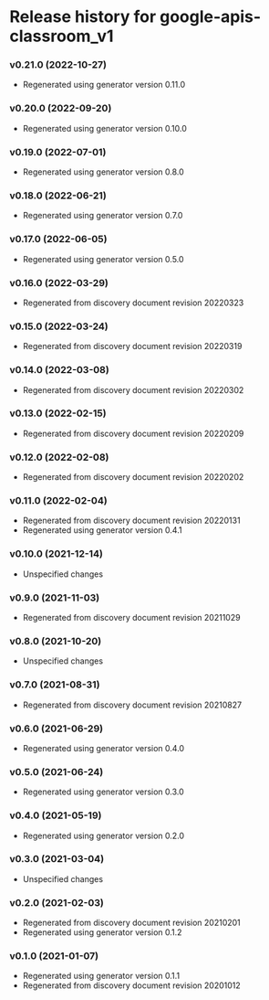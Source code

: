# Release history for google-apis-classroom_v1

### v0.21.0 (2022-10-27)

* Regenerated using generator version 0.11.0

### v0.20.0 (2022-09-20)

* Regenerated using generator version 0.10.0

### v0.19.0 (2022-07-01)

* Regenerated using generator version 0.8.0

### v0.18.0 (2022-06-21)

* Regenerated using generator version 0.7.0

### v0.17.0 (2022-06-05)

* Regenerated using generator version 0.5.0

### v0.16.0 (2022-03-29)

* Regenerated from discovery document revision 20220323

### v0.15.0 (2022-03-24)

* Regenerated from discovery document revision 20220319

### v0.14.0 (2022-03-08)

* Regenerated from discovery document revision 20220302

### v0.13.0 (2022-02-15)

* Regenerated from discovery document revision 20220209

### v0.12.0 (2022-02-08)

* Regenerated from discovery document revision 20220202

### v0.11.0 (2022-02-04)

* Regenerated from discovery document revision 20220131
* Regenerated using generator version 0.4.1

### v0.10.0 (2021-12-14)

* Unspecified changes

### v0.9.0 (2021-11-03)

* Regenerated from discovery document revision 20211029

### v0.8.0 (2021-10-20)

* Unspecified changes

### v0.7.0 (2021-08-31)

* Regenerated from discovery document revision 20210827

### v0.6.0 (2021-06-29)

* Regenerated using generator version 0.4.0

### v0.5.0 (2021-06-24)

* Regenerated using generator version 0.3.0

### v0.4.0 (2021-05-19)

* Regenerated using generator version 0.2.0

### v0.3.0 (2021-03-04)

* Unspecified changes

### v0.2.0 (2021-02-03)

* Regenerated from discovery document revision 20210201
* Regenerated using generator version 0.1.2

### v0.1.0 (2021-01-07)

* Regenerated using generator version 0.1.1
* Regenerated from discovery document revision 20201012

